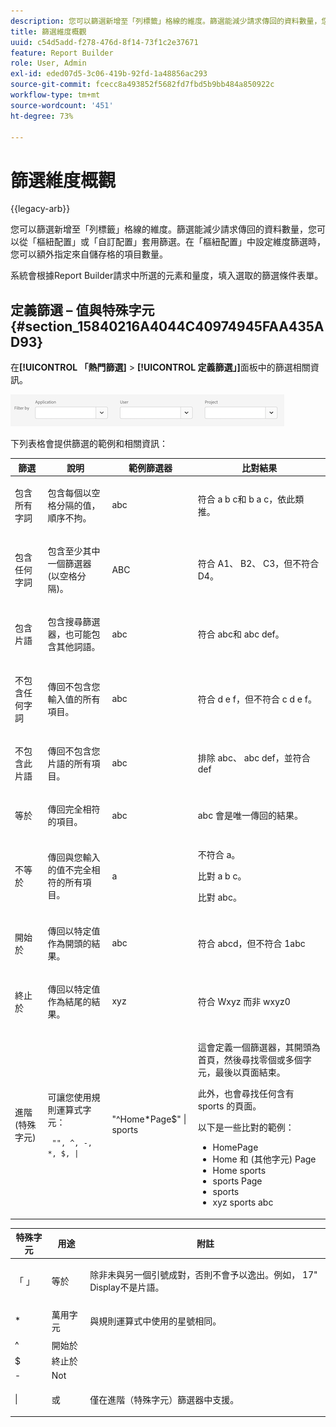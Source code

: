 ```yaml
---
description: 您可以篩選新增至「列標籤」格線的維度。篩選能減少請求傳回的資料數量，您可以從「樞紐配置」或「自訂配置」套用篩選。在「樞紐配置」中設定維度篩選時，您可以額外指定來自儲存格的項目數量。
title: 篩選維度概觀
uuid: c54d5add-f278-476d-8f14-73f1c2e37671
feature: Report Builder
role: User, Admin
exl-id: eded07d5-3c06-419b-92fd-1a48856ac293
source-git-commit: fcecc8a493852f5682fd7fbd5b9bb484a850922c
workflow-type: tm+mt
source-wordcount: '451'
ht-degree: 73%

---
```


# 篩選維度概觀

{{legacy-arb}}

您可以篩選新增至「列標籤」格線的維度。篩選能減少請求傳回的資料數量，您可以從「樞紐配置」或「自訂配置」套用篩選。在「樞紐配置」中設定維度篩選時，您可以額外指定來自儲存格的項目數量。

系統會根據Report Builder請求中所選的元素和量度，填入選取的篩選條件表單。

## 定義篩選 – 值與特殊字元 {#section_15840216A4044C40974945FAA435AD93}

在&#x200B;**[!UICONTROL 「熱門篩選]** > **[!UICONTROL 定義篩選」]**&#x200B;面板中的篩選相關資訊。

![熒幕擷圖顯示[定義篩選]對話方塊，其中包含依應用程式、使用者和專案篩選的選項。](/help/admin/admin/assets/filter.png)

下列表格會提供篩選的範例和相關資訊：

<table id="table_8AC3A26FF02143DBA949B30F2A46CF11"> 
 <thead> 
  <tr> 
   <th colname="col1" class="entry"> 篩選 </th> 
   <th colname="col02" class="entry"> 說明 </th> 
   <th colname="col2" class="entry"> 範例篩選器 </th> 
   <th colname="col3" class="entry"> 比對結果 </th> 
  </tr> 
 </thead>
 <tbody> 
  <tr> 
   <td colname="col1"> <p>包含所有字詞 </p> </td> 
   <td colname="col02"> <p>包含每個以空格分隔的值，順序不拘。 </p> </td> 
   <td colname="col2"> <p>abc </p> </td> 
   <td colname="col3"> <p>符合<span class="term"> a b c</span>和<span class="term"> b a c</span>，依此類推。 </p> </td> 
  </tr> 
  <tr> 
   <td colname="col1"> <p>包含任何字詞 </p> </td> 
   <td colname="col02"> <p>包含至少其中一個篩選器 (以空格分隔)。 </p> </td> 
   <td colname="col2"> <p>ABC </p> </td> 
   <td colname="col3"> <p>符合<span class="term"> A1</span>、<span class="term"> B2</span>、<span class="term"> C3</span>，但不符合<span class="term"> D4</span>。 </p> </td> 
  </tr> 
  <tr> 
   <td colname="col1"> <p>包含片語 </p> </td> 
   <td colname="col02"> <p>包含搜尋篩選器，也可能包含其他詞語。 </p> </td> 
   <td colname="col2"> <p>abc </p> </td> 
   <td colname="col3"> <p>符合<span class="term"> abc</span>和<span class="term"> abc def</span>。 </p> </td> 
  </tr> 
  <tr> 
   <td colname="col1"> <p>不包含任何字詞 </p> </td> 
   <td colname="col02"> <p>傳回不包含您輸入值的所有項目。 </p> </td> 
   <td colname="col2"> <p>abc </p> </td> 
   <td colname="col3"> <p>符合<span class="term"> d e f</span>，但不符合<span class="term"> c d e f</span>。 </p> </td> 
  </tr> 
  <tr> 
   <td colname="col1"> <p>不包含此片語 </p> </td> 
   <td colname="col02"> <p>傳回不包含您片語的所有項目。 </p> </td> 
   <td colname="col2"> <p>abc </p> </td> 
   <td colname="col3"> <p>排除<span class="term"> abc</span>、<span class="term"> abc def</span>，並符合<span class="term"> def</span> </p> </td> 
  </tr> 
  <tr> 
   <td colname="col1"> <p>等於 </p> </td> 
   <td colname="col02"> <p>傳回完全相符的項目。 </p> </td> 
   <td colname="col2"> <p>abc </p> </td> 
   <td colname="col3"> <p> <span class="term">abc</span> 會是唯一傳回的結果。 </p> </td> 
  </tr> 
  <tr> 
   <td colname="col1"> <p>不等於 </p> </td> 
   <td colname="col02"> <p>傳回與您輸入的值不完全相符的所有項目。 </p> </td> 
   <td colname="col2"> <p>a </p> </td> 
   <td colname="col3"> <p>不符合<span class="term"> a</span>。 </p> <p>比對 <span class="term">a b c</span>。 </p> <p>比對 <span class="term">abc</span>。 </p> </td> 
  </tr> 
  <tr> 
   <td colname="col1"> <p>開始於 </p> </td> 
   <td colname="col02"> <p>傳回以特定值作為開頭的結果。 </p> </td> 
   <td colname="col2"> <p>abc </p> </td> 
   <td colname="col3"> <p>符合<span class="term"> abcd</span>，但不符合<span class="term"> 1abc</span> </p> </td> 
  </tr> 
  <tr> 
   <td colname="col1"> <p>終止於 </p> </td> 
   <td colname="col02"> <p>傳回以特定值作為結尾的結果。 </p> </td> 
   <td colname="col2"> <p>xyz </p> </td> 
   <td colname="col3"> <p>符合 <span class="term">Wxyz</span> 而非 <span class="term">wxyz0</span> </p> </td> 
  </tr> 
  <tr> 
   <td colname="col1"> <p>進階 (特殊字元) </p> </td> 
   <td colname="col02"> <p>可讓您使用規則運算式字元： </p> <p> <code> "", ^, -, *, $, | </code> </p> </td> 
   <td colname="col2"> <p>"^Home*Page$" | sports </p> </td> 
   <td colname="col3"> <p> 這會定義一個篩選器，其開頭為<span class="term">首頁</span>，然後尋找零個或多個字元，最後以<span class="term">頁面</span>結束。 </p> <p>此外，也會尋找任何含有 <span class="term">sports</span> 的頁面。 </p> <p>以下是一些比對的範例： </p> 
    <ul id="ul_72D76C5AFEAF405E8A0E4E3C604D10AE"> 
     <li id="li_4D490059B667450DA8A0103167C7B391">HomePage </li> 
     <li id="li_1351619156274092AEB2771D882AD357">Home 和 (其他字元) Page </li> 
     <li id="li_940EAA99A8CF49308E8471065EB317B1">Home sports </li> 
     <li id="li_50A895F14A454BE9BF06EE0F07F99B3B">sports Page </li> 
     <li id="li_F3CE0D07941D4C2485D2DE0B73E00677">sports </li> 
     <li id="li_E84C15C061824A5D922D9900392F2996">xyz sports abc </li> 
    </ul> </td> 
  </tr> 
 </tbody> 
</table>

<table id="table_8BBB06C8860745DEA41B39673699DC0F"> 
 <thead> 
  <tr> 
   <th colname="col1" class="entry"> 特殊字元 </th> 
   <th colname="col2" class="entry"> 用途 </th> 
   <th colname="col3" class="entry"> 附註 </th> 
  </tr> 
 </thead>
 <tbody> 
  <tr> 
   <td colname="col1"> 「 」 </td> 
   <td colname="col2"> 等於 </td> 
   <td colname="col3"> <p>除非未與另一個引號成對，否則不會予以逸出。例如，<span class="term"> 17" Display</span>不是片語。 </p> </td> 
  </tr> 
  <tr> 
   <td colname="col1"> * </td> 
   <td colname="col2"> 萬用字元 </td> 
   <td colname="col3"> <p>與規則運算式中使用的星號相同。 </p> </td> 
  </tr> 
  <tr> 
   <td colname="col1"> ^ </td> 
   <td colname="col2"> 開始於 </td> 
   <td colname="col3"> </td> 
  </tr> 
  <tr> 
   <td colname="col1"> $ </td> 
   <td colname="col2"> 終止於 </td> 
   <td colname="col3"> </td> 
  </tr> 
  <tr> 
   <td colname="col1"> - </td> 
   <td colname="col2"> Not </td> 
   <td colname="col3"> </td> 
  </tr> 
  <tr> 
   <td colname="col1"> | </td> 
   <td colname="col2"> 或 </td> 
   <td colname="col3"> <p>僅在<span class="term">進階（特殊字元）</span>篩選器中支援。 </p> </td> 
  </tr> 
 </tbody> 
</table>
